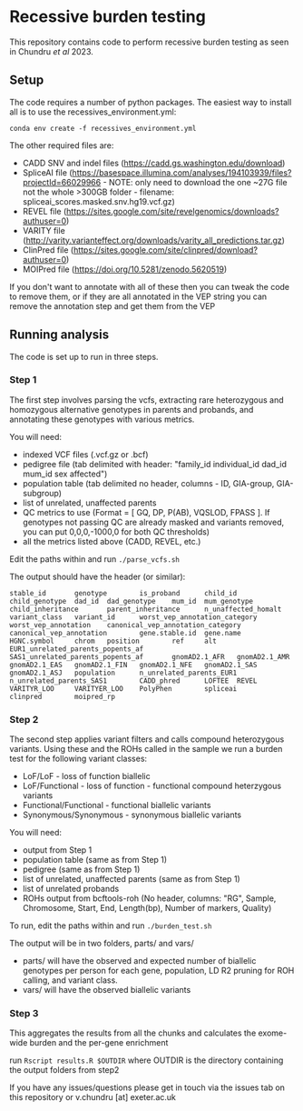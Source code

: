 # Recessive burden testing

This repository contains code to perform recessive burden testing as seen in Chundru _et al_ 2023.

## Setup

The code requires a number of python packages. The easiest way to install all is to use the recessives_environment.yml:

`conda env create -f recessives_environment.yml`

The other required files are:
* CADD SNV and indel files (https://cadd.gs.washington.edu/download)
* SpliceAI file (https://basespace.illumina.com/analyses/194103939/files?projectId=66029966 - NOTE: only need to download the one ~27G file not the whole >300GB folder - filename: spliceai_scores.masked.snv.hg19.vcf.gz)
* REVEL file (https://sites.google.com/site/revelgenomics/downloads?authuser=0)
* VARITY file (http://varity.varianteffect.org/downloads/varity_all_predictions.tar.gz)
* ClinPred file (https://sites.google.com/site/clinpred/download?authuser=0)
* MOIPred file (https://doi.org/10.5281/zenodo.5620519)

If you don't want to annotate with all of these then you can tweak the code to remove them, or if they are all annotated in the VEP string you can remove the annotation step and get them from the VEP

## Running analysis
The code is set up to run in three steps.

### Step 1
The first step involves parsing the vcfs, extracting rare heterozygous and homozygous alternative genotypes in parents and probands, and annotating these genotypes with various metrics.

You will need:
* indexed VCF files (.vcf.gz or .bcf)
* pedigree file (tab delimited with header: "family_id	individual_id	dad_id	mum_id	sex	affected")
* population table (tab delimited no header, columns - ID, GIA-group, GIA-subgroup)
* list of unrelated, unaffected parents
* QC metrics to use (Format = [ GQ, DP, P(AB), VQSLOD, FPASS ]. If genotypes not passing QC are already masked and variants removed, you can put 0,0,0,-1000,0 for both QC thresholds)
* all the metrics listed above (CADD, REVEL, etc.)

Edit the paths within and run `./parse_vcfs.sh`

The output should have the header (or similar):

`stable_id       genotype        is_proband      child_id        child_genotype  dad_id  dad_genotype    mum_id  mum_genotype    child_inheritance       parent_inheritance      n_unaffected_homalt     variant_class   variant_id      worst_vep_annotation_category   worst_vep_annotation    canonical_vep_annotation_category       canonical_vep_annotation        gene.stable.id  gene.name       HGNC.symbol     chrom   position        ref     alt     EUR1_unrelated_parents_popents_af       SAS1_unrelated_parents_popents_af       gnomAD2.1_AFR   gnomAD2.1_AMR   gnomAD2.1_EAS   gnomAD2.1_FIN   gnomAD2.1_NFE   gnomAD2.1_SAS   gnomAD2.1_ASJ   population      n_unrelated_parents_EUR1        n_unrelated_parents_SAS1        CADD_phred      LOFTEE  REVEL   VARITYR_LOO     VARITYER_LOO    PolyPhen        spliceai        clinpred        moipred_rp`

### Step 2

The second step applies variant filters and calls compound heterozygous variants. Using these and the ROHs called in the sample we run a burden test for the following variant classes:
* LoF/LoF - loss of function biallelic
* LoF/Functional - loss of function - functional compound heterzygous variants
* Functional/Functional - functional biallelic variants
* Synonymous/Synonymous - synonymous biallelic variants

You will need:
* output from Step 1
* population table (same as from Step 1)
* pedigree (same as from Step 1) 
* list of unrelated, unaffected parents (same as from Step 1)
* list of unrelated probands
* ROHs output from bcftools-roh (No header, columns: "RG", Sample, Chromosome, Start, End, Length(bp), Number of markers, Quality)

To run, edit the paths within and run `./burden_test.sh`

The output will be in two folders, parts/ and vars/
* parts/ will have the observed and expected number of biallelic genotypes per person for each gene, population, LD R2 pruning for ROH calling, and variant class.
* vars/ will have the observed biallelic variants

### Step 3

This aggregates the results from all the chunks and calculates the exome-wide burden and the per-gene enrichment

run `Rscript results.R $OUTDIR` where OUTDIR is the directory containing the output folders from step2

If you have any issues/questions please get in touch via the issues tab on this repository or v.chundru [at] exeter.ac.uk
